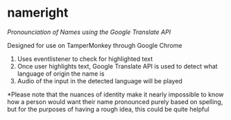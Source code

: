 # nameright
*Pronounciation of Names using the Google Translate API*

Designed for use on TamperMonkey through Google Chrome

  1. Uses eventlistener to check for highlighted text
  2. Once user highlights text, Google Translate API is used to detect what language of origin the name is
  3. Audio of the input in the detected language will be played
  
 
 *Please note that the nuances of identity make it nearly impossible to know how a person would want their name pronounced purely based on spelling, but for the purposes of having a rough idea, this could be quite helpful
